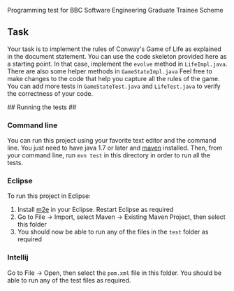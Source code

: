 Programming test for BBC Software Engineering Graduate Trainee Scheme

## Task ##

Your task is to implement the rules of Conway's Game of Life as explained in the document statement. You can use the code skeleton provided here as a starting point. In that case, implement the `evolve` method in `LifeImpl.java`. There are also some helper methods in `GameStateImpl.java` Feel free to make changes to the code that help you capture all the rules of the game. You can add more tests in `GameStateTest.java` and `LifeTest.java` to verify the correctness of your code.

## Running the tests ##

### Command line ###
You can run this project using your favorite text editor and the command line. You just need to have java 1.7 or later and [maven](https://maven.apache.org/download.cgi) installed.
Then, from your command line, run `mvn test` in this directory in order to run all the tests.

### Eclipse ###

To run this project in Eclipse:
1. Install [m2e](http://www.eclipse.org/m2e/) in your Eclipse. Restart Eclipse as required
2. Go to File -> Import, select Maven -> Existing Maven Project, then select this folder
3. You should now be able to run any of the files in the `test` folder as required

### Intellij ###
Go to File -> Open, then select the `pom.xml` file in this folder. You should be able to run any of the test files as required.
